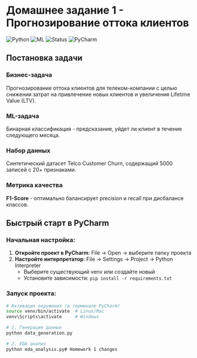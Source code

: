 # Домашнее задание 1 - Прогнозирование оттока клиентов

![Python](https://img.shields.io/badge/python-3.8%2B-blue)
![ML](https://img.shields.io/badge/machine-learning-orange)
![Status](https://img.shields.io/badge/status-completed-green)
![PyCharm](https://img.shields.io/badge/IDE-PyCharm-professional)

## Постановка задачи

### Бизнес-задача
Прогнозирование оттока клиентов для телеком-компании с целью снижения затрат на привлечение новых клиентов и увеличения Lifetime Value (LTV).

### ML-задача
Бинарная классификация - предсказание, уйдет ли клиент в течение следующего месяца.

### Набор данных
Синтетический датасет Telco Customer Churn, содержащий 5000 записей с 20+ признаками.

### Метрика качества
**F1-Score** - оптимально балансирует precision и recall при дисбалансе классов.

##  Быстрый старт в PyCharm

### Начальная настройка:
1. **Откройте проект в PyCharm**: File → Open → выберите папку проекта
2. **Настройте интерпретатор**: File → Settings → Project → Python Interpreter
   - Выберите существующий venv или создайте новый
   - Установите зависимости: `pip install -r requirements.txt`

### Запуск проекта:
```bash
# Активация окружения (в терминале PyCharm)
source venv/bin/activate  # Linux/Mac
venv\Scripts\activate     # Windows

# 1. Генерация данных
python data_generation.py

# 2. EDA анализ
python eda_analysis.py#   H o m e w o r k   1   c h a n g e s  
 